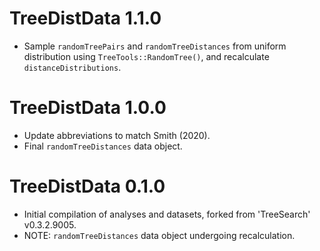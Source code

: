 # TreeDistData 1.1.0

- Sample `randomTreePairs` and `randomTreeDistances` from uniform distribution
  using `TreeTools::RandomTree()`, and recalculate `distanceDistributions`.

# TreeDistData 1.0.0

- Update abbreviations to match Smith (2020).
- Final `randomTreeDistances` data object.

# TreeDistData 0.1.0

- Initial compilation of analyses and datasets, forked from 'TreeSearch' 
  v0.3.2.9005.
- NOTE: `randomTreeDistances` data object undergoing recalculation.
